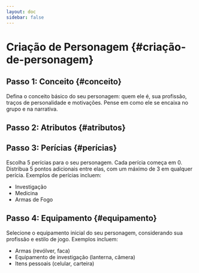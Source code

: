 ```yaml
---
layout: doc
sidebar: false
---
```


# Criação de Personagem {#criação-de-personagem}

## Passo 1: Conceito {#conceito}

Defina o conceito básico do seu personagem: quem ele é, sua profissão, traços de personalidade e motivações. Pense em como ele se encaixa no grupo e na narrativa.

## Passo 2: Atributos {#atributos}

## Passo 3: Perícias {#perícias}
Escolha 5 perícias para o seu personagem. Cada perícia começa em 0.
Distribua 5 pontos adicionais entre elas, com um máximo de 3 em qualquer perícia.
Exemplos de perícias incluem:
- Investigação
- Medicina
- Armas de Fogo 

## Passo 4: Equipamento {#equipamento}
Selecione o equipamento inicial do seu personagem, considerando sua profissão e estilo de jogo. Exemplos incluem:
- Armas (revólver, faca)
- Equipamento de investigação (lanterna, câmera)
- Itens pessoais (celular, carteira)
